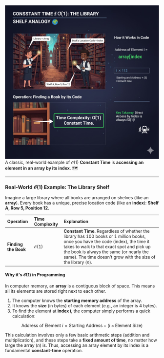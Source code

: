 ![](https://github.com/TechCraft-By-Subrata/JavaScript-DSA/blob/main/images/library.jpg)
A classic, real-world example of $\mathcal{O}(1)$ **Constant Time** is **accessing an element in an array by its index**. 🗺️

***

### Real-World $\mathcal{O}(1)$ Example: The Library Shelf

Imagine a large library where all books are arranged on shelves (like an **array**). Every book has a unique, precise location code (like an **index**): **Shelf A, Row 5, Position 12.**

| Operation | Time Complexity | Explanation |
| :--- | :--- | :--- |
| **Finding the Book** | $\mathcal{O}(1)$ | **Constant Time.** Regardless of whether the library has 100 books or 1 million books, once you have the code (index), the time it takes to walk to that exact spot and pick up the book is always the same (or nearly the same). The time doesn't grow with the size of the library ($n$). |

#### Why it's $\mathcal{O}(1)$ in Programming

In computer memory, an **array** is a contiguous block of space. This means all its elements are stored right next to each other.

1.  The computer knows the **starting memory address** of the array.
2.  It knows the **size** (in bytes) of each element (e.g., an integer is 4 bytes).
3.  To find the element at **index $i$**, the computer simply performs a quick calculation:

$$\text{Address of Element } i = \text{Starting Address} + (i \times \text{Element Size})$$

This calculation involves only a few basic arithmetic steps (addition and multiplication), and these steps take a **fixed amount of time**, no matter how large the array ($n$) is. Thus, accessing an array element by its index is a fundamental **constant-time** operation.
